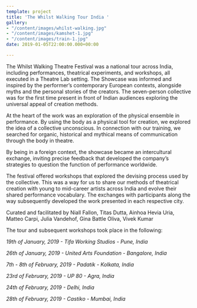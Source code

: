 ```yaml
---
template: project
title: 'The Whilst Walking Tour India '
gallery:
- "/content/images/whilst-walking.jpg"
- "/content/images/kamshet-1.jpg"
- "/content/images/train-1.jpg"
date: 2019-01-05T22:00:00.000+00:00

---
```

The Whilst Walking Theatre Festival was a national tour across India, including performances, theatrical experiments, and workshops, all executed in a Theatre Lab setting. The Showcase was informed and inspired by the performer’s contemporary European contexts, alongside myths and the personal stories of the creators. The seven-person collective was for the first time present in front of Indian audiences exploring the universal appeal of creation methods.

At the heart of the work was an exploration of the physical ensemble in performance. By using the body as a physical tool for creation, we explored the idea of a collective unconscious. In connection with our training, we searched for organic, historical and mythical means of communication through the body in theatre.

By being in a foreign context, the showcase became an intercultural exchange, inviting precise feedback that developed the company’s strategies to question the function of performance worldwide.

The festival offered workshops that explored the devising process used by the collective. This was a way for us to share our methods of theatrical creation with young to mid-career artists across India and evolve their shared performance vocabulary. The exchanges with participants along the way subsequently developed the work presented in each respective city.

Curated and facilitated by Niall Fallon, Titas Dutta, Ainhoa Hevia Uria, Matteo Carpi, Julia Vandehof, Gina Battle Oliva, Vivek Kumar

The tour and subsequent workshops took place in the following:

_19th of January, 2019 - Tifa Working Studios - Pune, India_

_26th of January, 2019 - United Arts Foundation - Bangalore, India_

_7th - 8th of February, 2019 - Padatik - Kolkata, India_

_23rd of February, 2019 - UP 80 - Agra, India_

_24th of February, 2019 - Delhi, India_

_28th of February, 2019 - Castiko - Mumbai, India_